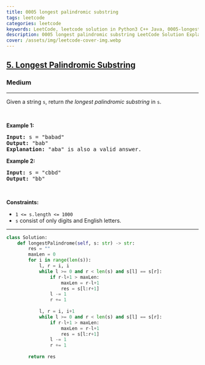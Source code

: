 ```yaml
---
title: 0005 longest palindromic substring
tags: leetcode
categories: leetcode
keywords: LeetCode, leetcode solution in Python3 C++ Java, 0005-longest-palindromic-substring solution
description: 0005 longest palindromic substring LeetCode Solution Explained
cover: /assets/img/leetcode-cover-img.webp
---
```





<h2><a href="https://leetcode.com/problems/longest-palindromic-substring/">5. Longest Palindromic Substring</a></h2><h3>Medium</h3><hr><div><p>Given a string <code>s</code>, return <em>the longest</em> <span data-keyword="palindromic-string"><em>palindromic</em></span> <span data-keyword="substring-nonempty"><em>substring</em></span> in <code>s</code>.</p>

<p>&nbsp;</p>
<p><strong class="example">Example 1:</strong></p>

<pre><strong>Input:</strong> s = "babad"
<strong>Output:</strong> "bab"
<strong>Explanation:</strong> "aba" is also a valid answer.
</pre>

<p><strong class="example">Example 2:</strong></p>

<pre><strong>Input:</strong> s = "cbbd"
<strong>Output:</strong> "bb"
</pre>

<p>&nbsp;</p>
<p><strong>Constraints:</strong></p>

<ul>
	<li><code>1 &lt;= s.length &lt;= 1000</code></li>
	<li><code>s</code> consist of only digits and English letters.</li>
</ul>
</div>

---




```python
class Solution:
    def longestPalindrome(self, s: str) -> str:
        res = ""
        maxLen = 0
        for i in range(len(s)):
            l, r = i, i
            while l >= 0 and r < len(s) and s[l] == s[r]:
                if r-l+1 > maxLen:
                    maxLen = r-l+1
                    res = s[l:r+1]
                l -= 1
                r += 1
            
            l, r = i, i+1
            while l >= 0 and r < len(s) and s[l] == s[r]:
                if r-l+1 > maxLen:
                    maxLen = r-l+1
                    res = s[l:r+1]
                l -= 1
                r += 1
        
        return res
```
